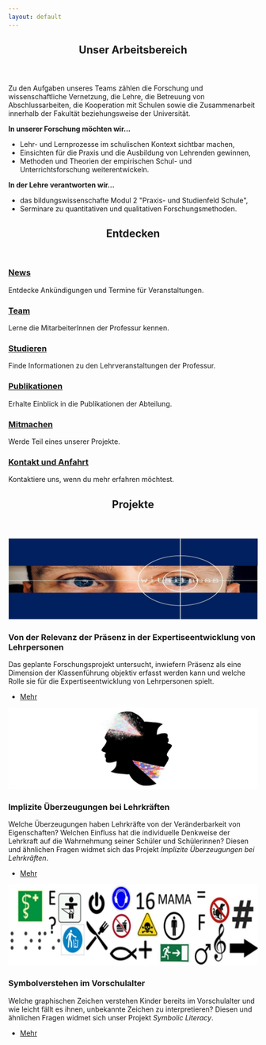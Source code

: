 ```yaml
---
layout: default
---
```

<!-- Section -->
<section>
	<header class="major">
		<h2>Unser Arbeitsbereich</h2>
	</header>
	
<div class="content">
	<p>Zu den Aufgaben unseres Teams zählen die Forschung und wissenschaftliche Vernetzung, die Lehre, die Betreuung von Abschlussarbeiten, die Kooperation mit Schulen sowie die Zusammenarbeit innerhalb der Fakultät beziehungsweise der Universität.</p>
    <p><b>In unserer Forschung möchten wir...</b></p>
	      <ul>
	          <li>Lehr- und Lernprozesse im schulischen Kontext sichtbar machen,</li>
	          <li>Einsichten für die Praxis und die Ausbildung von Lehrenden gewinnen,</li>
	          <li>Methoden und Theorien der empirischen Schul- und Unterrichtsforschung weiterentwickeln.</li>
	      </ul>
	<p><b>In der Lehre verantworten wir...</b></p>
	      <ul>
	          <li> das bildungswissenschafte Modul 2 "Praxis- und Studienfeld Schule",</li>
	          <li>Serminare zu quantitativen und qualitativen Forschungsmethoden.</li>
	      </ul>
</div>
</section>

<!-- Section -->
<section>
	<header class="major">
		<h2>Entdecken</h2>
	</header>
	<div class="features">
		<article>
			<span class="icon fa-bullhorn"></span>
			<div class="content">
				<h3><a href="{{ 'news' | absolute_url }}">News</a></h3>
				<p>Entdecke Ankündigungen und Termine für Veranstaltungen.</p>
			</div>
		</article>
		<article>
			<span class="icon fa-users"></span>
			<div class="content">
				<h3><a href="{{ 'team' | absolute_url }}">Team</a></h3>
				<p>Lerne die MitarbeiterInnen der Professur kennen.</p>
			</div>
		</article>
		<article>
			<span class="icon fa-graduation-cap"></span>
			<div class="content">
				<h3><a href="{{ 'lehre' | absolute_url }}">Studieren</a></h3>
				<p>Finde Informationen zu den  Lehrveranstaltungen der Professur.</p>
			</div>
		</article>
		<article>
			<span class="icon fa-book"></span>
			<div class="content">
				<h3><a href="{{ 'publikationen' | absolute_url }}">Publikationen</a></h3>
				<p>Erhalte Einblick in die Publikationen der Abteilung.</p>
			</div>
		</article>
		<article>
			<span class="icon fa-user-plus"></span>
			<div class="content">
				<h3><a href="{{ 'studien' | absolute_url }}">Mitmachen</a></h3>
				<p>Werde Teil eines unserer Projekte.</p>
			</div>
		</article>
		<article>
			<span class="icon fa-paper-plane"></span>
			<div class="content">
				<h3><a href="{{ 'kontakt_anfahrt' | absolute_url }}">Kontakt und Anfahrt</a></h3>
				<p>Kontaktiere uns, wenn du mehr erfahren möchtest.</p>
			</div>
		</article>
	</div>
</section>

<!-- Section -->
<section>
	<header class="major">
		<h2>Projekte</h2>
	</header>
	<div class="posts">
		<article>
			<a href="{{ 'projekte#Klatt' | absolute_url }}" class="image"><img src="assets/images/pic01.jpg" alt="" /></a>
			<h3>Von der Relevanz der Präsenz in der Expertiseentwicklung von Lehrpersonen</h3>
			<p>Das geplante Forschungsprojekt untersucht, inwiefern Präsenz als eine Dimension der Klassenführung objektiv erfasst werden kann und welche Rolle sie für die Expertiseentwicklung von Lehrpersonen spielt.</p>
			<ul class="actions">
				<li><a href="{{ 'projekte#Klatt' | absolute_url }}" class="button">Mehr</a></li>
			</ul>
		</article>
		<article>
			<a href="{{ 'projekte#Frohberg' | absolute_url }}" class="image"><img src="assets/images/Banner_Frohberg.jpg" alt="" /></a>
			<h3>Implizite Überzeugungen bei Lehrkräften</h3>
			<p>Welche Überzeugungen haben Lehrkräfte von der Veränderbarkeit von Eigenschaften? Welchen Einfluss hat die individuelle Denkweise der Lehrkraft auf die Wahrnehmung seiner Schüler und Schülerinnen? Diesen und ähnlichen Fragen widmet sich das Projekt <i>Implizite Überzeugungen bei Lehrkräften</i>.</p>
			<ul class="actions">
				<li><a href="{{ 'projekte#Frohberg' | absolute_url }}" class="button">Mehr</a></li>
			</ul>
		</article>
		<article>
			<a href="{{ 'projekte#Kachel' | absolute_url }}" class="image"><img src="assets/images/pic06.jpg" alt="" /></a>
			<h3>Symbolverstehen im Vorschulalter</h3>
			<p>Welche graphischen Zeichen verstehen Kinder bereits im Vorschulalter und wie leicht fällt es ihnen, unbekannte Zeichen zu interpretieren?  Diesen und ähnlichen Fragen widmet sich unser Projekt <i>Symbolic Literacy</i>.</p>
			<ul class="actions">
				<li><a href="{{ 'projekte#Kachel' | absolute_url }}" class="button">Mehr</a></li>
			</ul>
		</article>
	</div>
</section>
